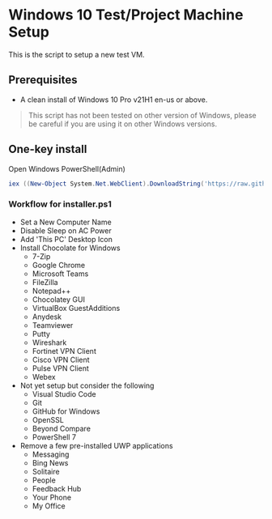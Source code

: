 # Windows 10 Test/Project Machine Setup

This is the script to setup a new test VM.

## Prerequisites

- A clean install of Windows 10 Pro v21H1 en-us or above.

> This script has not been tested on other version of Windows, please be careful if you are using it on other Windows versions.
## One-key install

Open Windows PowerShell(Admin)

```powershell
iex ((New-Object System.Net.WebClient).DownloadString('https://raw.githubusercontent.com/thewhitehouse007/auto-installer/master/installer.ps1'))
```

### Workflow for installer.ps1

- Set a New Computer Name
- Disable Sleep on AC Power
- Add 'This PC' Desktop Icon
- Install Chocolate for Windows
    - 7-Zip
    - Google Chrome
    - Microsoft Teams
    - FileZilla
    - Notepad++
    - Chocolatey GUI
    - VirtualBox GuestAdditions
    - Anydesk
    - Teamviewer
    - Putty
    - Wireshark
    - Fortinet VPN Client
    - Cisco VPN Client
    - Pulse VPN Client
    - Webex
- Not yet setup but consider the following
    - Visual Studio Code
    - Git
    - GitHub for Windows
    - OpenSSL
    - Beyond Compare
    - PowerShell 7
- Remove a few pre-installed UWP applications
    - Messaging
    - Bing News
    - Solitaire
    - People
    - Feedback Hub
    - Your Phone
    - My Office

